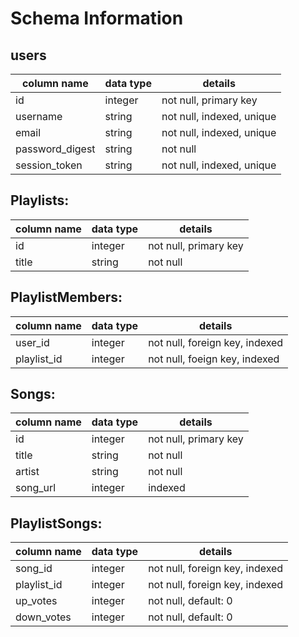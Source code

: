 # Schema Information

## users
column name     | data type | details
----------------|-----------|-----------------------
id              | integer   | not null, primary key
username        | string    | not null, indexed, unique
email           | string    | not null, indexed, unique
password_digest | string    | not null
session_token   | string    | not null, indexed, unique

## Playlists:
column name | data type | details
------------|-----------|-----------------------
id          | integer   | not null, primary key
title       | string    | not null



## PlaylistMembers:
column name | data type | details
------------|-----------|-----------------------
user_id     | integer   | not null, foreign key, indexed
playlist_id | integer   | not null, foeign key, indexed


## Songs:
column name | data type | details
------------|-----------|-----------------------
id          | integer   | not null, primary key
title       | string    | not null
artist      | string    | not null
song_url    | integer   | indexed




## PlaylistSongs:
column name | data type | details
------------|-----------|-----------------------
song_id     | integer   | not null, foreign key, indexed
playlist_id | integer   | not null, foreign key, indexed
up_votes    | integer   | not null, default: 0
down_votes  | integer   | not null, default: 0
